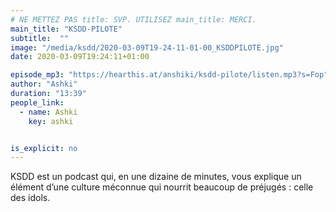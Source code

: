 ```yaml
---
# NE METTEZ PAS title: SVP. UTILISEZ main_title: MERCI.
main_title: "KSDD-PILOTE"
subtitle:  ""
image: "/media/ksdd/2020-03-09T19-24-11-01-00_KSDDPILOTE.jpg"
date: 2020-03-09T19:24:11+01:00

episode_mp3: "https://hearthis.at/anshiki/ksdd-pilote/listen.mp3?s=Fop"
author: "Ashki"
duration: "13:39"
people_link: 
  - name: Ashki
    key: ashki


is_explicit: no
---
```


<PodcastHeader/>

<!-- ECRIRE LA DESCRIPTION DE L'EPISODE SOUS CETTE LIGNE -->
KSDD est un podcast qui, en une dizaine de minutes, vous explique un élément d’une culture méconnue qui nourrit beaucoup de préjugés&nbsp;: celle des idols.

